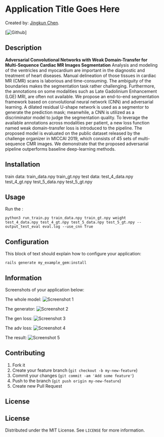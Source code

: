 # Application Title Goes Here
<!-- If you'd like to use a logo instead uncomment this code and remove the text above this line

  ![Logo](http://blog.ebuystorm.com/aboutme/avatar.png)

-->

Created by: [Jingkun Chen](http://blog.ebuystorm.com/aboutme.html).

[![Github](https://github.com/jingkunchen/MS-CMR_miccai_2019)]

## Description
**Adversarial Convolutional Networks with Weak Domain-Transfer for Multi-Sequence Cardiac MR Images Segmentation** Analysis and modeling of the ventricles and myocardium are important in the diagnostic and treatment of heart diseases. Manual delineation of those tissues in cardiac MR (CMR) scans is laborious and time-consuming. The ambiguity of the boundaries makes the segmentation task rather challenging. Furthermore, the annotations on some modalities such as Late Gadolinium Enhancement (LGE) MRI, are often not available. We propose an end-to-end segmentation framework based on convolutional neural network (CNN) and adversarial learning. A dilated residual U-shape network is used as a segmentor to generate the prediction mask; meanwhile, a CNN is utilized as a discriminator model to judge the segmentation quality. To leverage the available annotations across modalities per patient, a new loss function named weak domain-transfer loss is introduced to the pipeline. The proposed model is evaluated on the public dataset released by the challenge organizer in MICCAI 2019, which consists of 45 sets of multi-sequence CMR images. We demonstrate that the proposed adversarial pipeline outperforms baseline deep-learning methods.

## Installation
train data:
train_data.npy train_gt.npy
test data:
test_4_data.npy test_4_gt.npy test_5_data.npy test_5_gt.npy



## Usage

Run the :

```erb
python3 run_train.py train_data.npy train_gt.npy weight test_4_data.npy test_4_gt.npy test_5_data.npy test_5_gt.npy --output_test_eval eval.log --use_cnn True
```


## Configuration

This block of text should explain how to configure your application:

`rails generate my_example_gem:install`


## Information

Screenshots of your application below:

The whole model:
![Screenshot 1](http://blog.ebuystorm.com/file/image/miccai_2019_segmentor.png)

The generator:
![Screenshot 2](http://blog.ebuystorm.com/file/image/miccai_2019_unet_224.png)

The gen loss:
![Screenshot 3](http://blog.ebuystorm.com/file/image/miccai_2019_gen_loss.png)

The adv loss:
![Screenshot 4](http://blog.ebuystorm.com/file/image/miccai_2019_adv_loss.png)

The result:
![Screenshot 5](http://blog.ebuystorm.com/file/image/miccai_2019_result.png)
## Contributing

1. Fork it
2. Create your feature branch (`git checkout -b my-new-feature`)
3. Commit your changes (`git commit -am 'Add some feature'`)
4. Push to the branch (`git push origin my-new-feature`)
5. Create new Pull Request


## License

<!-- LICENSE -->
## License

Distributed under the MIT License. See `LICENSE` for more information.
